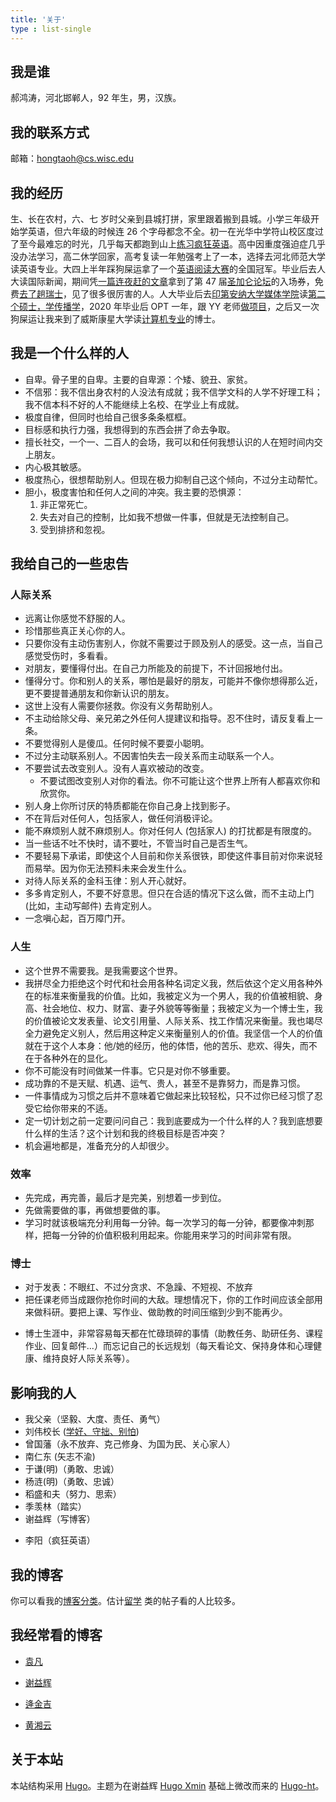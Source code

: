 ```yaml
---
title: '关于'
type : list-single
---
```


## 我是谁

郝鸿涛，河北邯郸人，92 年生，男，汉族。

## 我的联系方式

邮箱：hongtaoh@cs.wisc.edu

## 我的经历

生、长在农村，六、七 岁时父亲到县城打拼，家里跟着搬到县城。小学三年级开始学英语，但六年级的时候连 26 个字母都念不全。初一在光华中学符山校区度过了至今最难忘的时光，几乎每天都跑到山上[练习疯狂英语](/cn/2021/05/29/crazy-en/)。高中因重度强迫症几乎没办法学习，高二休学回家，高考复读一年勉强考上了一本，选择去河北师范大学读英语专业。大四上半年踩狗屎运拿了一个[英语阅读大赛](/cn/2020/01/06/fltrp-reading-contest/)的全国冠军。毕业后去人大读国际新闻，期间凭[一篇连夜赶的文章](/en/2020/02/25/b2b-communication/)拿到了第 47 届[圣加仑论坛](/cn/2020/01/17/sgs/)的入场券，免费[去了趟瑞士](/cn/2020/01/17/sgs/)，见了很多很厉害的人。人大毕业后去[印第安纳大学媒体学院](https://mediaschool.indiana.edu/)读[第二个硕士，学传播学](/cn/2021/06/15/2y/)，2020 年毕业后 OPT 一年，跟 YY 老师[做项目](https://yyahn.com/covid19-dashboard/)，之后又一次狗屎运让我来到了威斯康星大学读[计算机专业](https://www.cs.wisc.edu/)的博士。

## 我是一个什么样的人

- 自卑。骨子里的自卑。主要的自卑源：个矮、貌丑、家贫。
- 不信邪：我不信出身农村的人没法有成就；我不信学文科的人学不好理工科；我不信本科不好的人不能继续上名校、在学业上有成就。
- 极度自律，但同时也给自己很多条条框框。
- 目标感和执行力强，我想得到的东西会拼了命去争取。
- 擅长社交，一个一、二百人的会场，我可以和任何我想认识的人在短时间内交上朋友。
- 内心极其敏感。
- 极度热心，很想帮助别人。但现在极力抑制自己这个倾向，不过分主动帮忙。
- 胆小，极度害怕和任何人之间的冲突。我主要的恐惧源：
  1. 非正常死亡。
  2. 失去对自己的控制，比如我不想做一件事，但就是无法控制自己。
  3. 受到排挤和忽视。
<!-- 
## 人生目标

修身、齐家、致富、济天下 -->

## 我给自己的一些忠告

### 人际关系

- 远离让你感觉不舒服的人。
- 珍惜那些真正关心你的人。
- 只要你没有主动伤害别人，你就不需要过于顾及别人的感受。这一点，当自己感觉受伤时，多看看。
- 对朋友，要懂得付出。在自己力所能及的前提下，不计回报地付出。
- 懂得分寸。你和别人的关系，哪怕是最好的朋友，可能并不像你想得那么近，更不要提普通朋友和你新认识的朋友。
- 这世上没有人需要你拯救。你没有义务帮助别人。
- 不主动给除父母、亲兄弟之外任何人提建议和指导。忍不住时，请反复看上一条。
- 不要觉得别人是傻瓜。任何时候不要耍小聪明。
- 不过分主动联系别人。不因害怕失去一段关系而主动联系一个人。
- 不要尝试去改变别人。没有人喜欢被动的改变。
  - 不要试图改变别人对你的看法。你不可能让这个世界上所有人都喜欢你和欣赏你。
- 别人身上你所讨厌的特质都能在你自己身上找到影子。
- 不在背后对任何人，包括家人，做任何消极评论。
- 能不麻烦别人就不麻烦别人。你对任何人 (包括家人) 的打扰都是有限度的。
- 当一些话不吐不快时，请不要吐，不管当时自己是否生气。
- 不要轻易下承诺，即使这个人目前和你关系很铁，即使这件事目前对你来说轻而易举。因为你无法预料未来会发生什么。
- 对待人际关系的金科玉律：别人开心就好。
- 多多肯定别人，不要不好意思。但只在合适的情况下这么做，而不主动上门 (比如，主动写邮件) 去肯定别人。
- 一念嗔心起，百万障门开。

### 人生

- 这个世界不需要我。是我需要这个世界。
- 我拼尽全力拒绝这个时代和社会用各种名词定义我，然后依这个定义用各种外在的标准来衡量我的价值。比如，我被定义为一个男人，我的价值被相貌、身高、社会地位、权力、财富、妻子外貌等等衡量；我被定义为一个博士生，我的价值被论文发表量、论文引用量、人际关系、找工作情况来衡量。我也竭尽全力避免定义别人，然后用这种定义来衡量别人的价值。我坚信一个人的价值就在于这个人本身：他/她的经历，他的体悟，他的苦乐、悲欢、得失，而不在于各种外在的显化。
- 你不可能没有时间做某一件事。它只是对你不够重要。
- 成功靠的不是天赋、机遇、运气、贵人，甚至不是靠努力，而是靠习惯。
- 一件事情成为习惯之后并不意味着它做起来比较轻松，只不过你已经习惯了忍受它给你带来的不适。
- 定一切计划之前一定要问问自己：我到底要成为一个什么样的人？我到底想要什么样的生活？这个计划和我的终极目标是否冲突？
- 机会遍地都是，准备充分的人却很少。

### 效率

- 先完成，再完善，最后才是完美，别想着一步到位。
- 先做需要做的事，再做想要做的事。
- 学习时就该极端充分利用每一分钟。每一次学习的每一分钟，都要像冲刺那样，把每一分钟的价值积极利用起来。你能用来学习的时间非常有限。

### 博士

- 对于发表：不眼红、不过分贪求、不急躁、不短视、不放弃
- 把任课老师当成跟你抢你时间的大敌。理想情况下，你的工作时间应该全部用来做科研。要把上课、写作业、做助教的时间压缩到少到不能再少。
<!-- 2. 除非你很明确你之后的研究会用到、怎么用到一个东西，否则不要轻易花时间去学它。（这句话的适用范围请自己把握好度。我说这句话是想提醒我，要让科研项目告诉自己该学什么，而不是漫无目的地去学。） -->
- 博士生涯中，非常容易每天都在忙碌琐碎的事情（助教任务、助研任务、课程作业、回复邮件...）而忘记自己的长远规划（每天看论文、保持身体和心理健康、维持良好人际关系等）。

## 影响我的人

- 我父亲（坚毅、大度、责任、勇气）
- 刘伟校长 ([学好、守拙、别怕](http://app.jyb.cn/zjzsnew/zx/tt/201807/t20180702_1135902.html?from=singlemessage))
- 曾国藩（永不放弃、克己修身、为国为民、关心家人）
- 南仁东 (矢志不渝)
- 于谦(明)（勇敢、忠诚）
- 杨涟(明)（勇敢、忠诚）
- 稻盛和夫（努力、思索）
- 季羡林（踏实）
- 谢益辉（写博客）
<!-- - 沈向洋（努力） -->
- 李阳（疯狂英语）
<!-- - 任正非（不短视） -->

## 我的博客

你可以看我的[博客分类](/tags)。估计[留学](/tags/留学/) 类的帖子看的人比较多。

## 我经常看的博客

- [袁凡](https://yuanfan.vercel.app/)

- [谢益辉](https://yihui.org/)

- [逄金吉](https://jinjipang.com/cn/)

- [黄湘云](https://xiangyun.rbind.io/)

<!-- https://blog.shuiba.co/
https://dlyang.me/ -->

## 关于本站

本站结构采用 [Hugo](https://gohugo.io)。主题为在谢益辉 [Hugo Xmin](https://github.com/yihui/hugo-xmin) 基础上微改而来的 [Hugo-ht](https://github.com/hongtaoh/hugo-ht)。